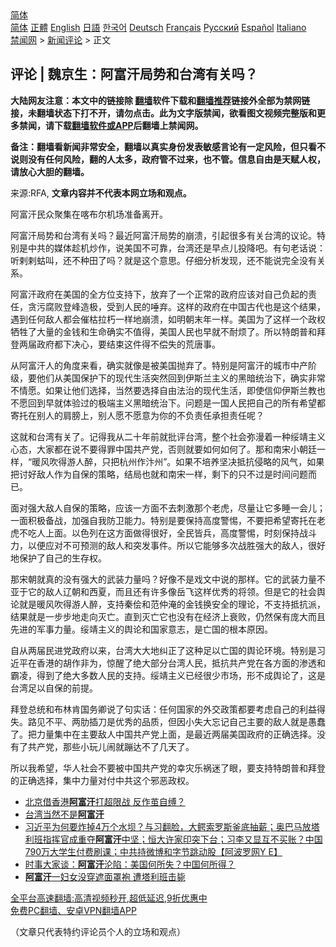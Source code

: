  <!-- 面包屑导航 --> <div class="breadcrumb"><!-- GTranslate: https://gtranslate.io/ -->  <div class="switcher notranslate">  <div class="selected">  <a href="#" onclick="return false;"> 简体</a>  </div>  <div class="option">  <a href="https://www.bannedbook.org" onclick="doGTranslate('zh-CN|zh-CN');jQuery('div.switcher div.selected a').html(jQuery(this).html());return false;" title="简体中文" class="nturl selected"> 简体</a>  <a href="https://www.bannedbook.org/zh-tw/" onclick="doGTranslate('zh-CN|zh-TW');jQuery('div.switcher div.selected a').html(jQuery(this).html());return false;" title="繁體中文" class="nturl"> 正體</a>  <a href="https://www.bannedbook.org/en/" onclick="doGTranslate('zh-CN|en');jQuery('div.switcher div.selected a').html(jQuery(this).html());return false;" title="English" class="nturl"> English</a>  <a href="https://www.bannedbook.org/ja/" onclick="doGTranslate('zh-CN|ja');jQuery('div.switcher div.selected a').html(jQuery(this).html());return false;" title="日本語" class="nturl"> 日語</a>  <a href="https://www.bannedbook.org/ko/" onclick="doGTranslate('zh-CN|ko');jQuery('div.switcher div.selected a').html(jQuery(this).html());return false;" title="한국어" class="nturl"> 한국어</a>  <a href="https://www.bannedbook.org/de/" onclick="doGTranslate('zh-CN|de');jQuery('div.switcher div.selected a').html(jQuery(this).html());return false;" title="Deutsch" class="nturl"> Deutsch</a>  <a href="https://www.bannedbook.org/fr/" onclick="doGTranslate('zh-CN|fr');jQuery('div.switcher div.selected a').html(jQuery(this).html());return false;" title="Français" class="nturl"> Français</a>  <a href="https://www.bannedbook.org/ru/" onclick="doGTranslate('zh-CN|ru');jQuery('div.switcher div.selected a').html(jQuery(this).html());return false;" title="Русский" class="nturl"> Русский</a>  <a href="https://www.bannedbook.org/es/" onclick="doGTranslate('zh-CN|es');jQuery('div.switcher div.selected a').html(jQuery(this).html());return false;" title="Español" class="nturl"> Español</a>  <a href="https://www.bannedbook.org/it/" onclick="doGTranslate('zh-CN|it');jQuery('div.switcher div.selected a').html(jQuery(this).html());return false;" title="Italiano" class="nturl"> Italiano</a>  </div>  </div>      <div class='breadcrumb-sub'><!-- Breadcrumb NavXT 6.3.0 --> <a href="https://www.bannedbook.org/" class="home">禁闻网</a> &gt; <a href="https://www.bannedbook.org/bnews/comments/" class="category">新闻评论</a> &gt; 正文</div></div><h2>评论 | 魏京生：阿富汗局势和台湾有关吗？</h2> <p class="notice"><b>大陆网友注意：本文中的链接除 <a href="https://github.com/bannedbook/fanqiang" >翻墙</a>软件下载和<a href="https://github.com/killgcd/justmysocks/blob/master/README.md">翻墙推荐</a>链接外全部为禁网链接，未翻墙状态下打不开，请勿点击。此为文字版禁闻，欲看图文视频完整版和更多禁闻，请下载<a href="https://github.com/bannedbook/fanqiang">翻墙软件或APP</a>后翻墙上禁闻网。</p><p>备注：翻墙看新闻非常安全，翻墙以真实身份发表敏感言论有一定风险，但只看不说则没有任何风险，翻的人太多，政府管不过来，也不管。信息自由是天赋人权，请放心大胆的翻墙。</b></p>  <div class="entry"> <p>来源:RFA, <strong>文章内容并不代表本网立场和观点。</strong></p> <p>&#38463;&#23500;&#27735;&#27665;&#20247;&#32858;&#38598;&#22312;&#21888;&#24067;&#23572;&#26426;&#22330;&#20934;&#22791;&#31163;&#24320;&#12290;             </p> <p>&#38463;&#23500;&#27735;&#23616;&#21183;&#21644;&#21488;&#28286;&#26377;&#20851;&#21527;&#65311;&#26368;&#36817;&#38463;&#23500;&#27735;&#23616;&#21183;&#30340;&#23849;&#28291;&#65292;&#24341;&#36215;&#24456;&#22810;&#26377;&#20851;&#21488;&#28286;&#30340;&#35758;&#35770;&#12290;&#29305;&#21035;&#26159;&#20013;&#20849;&#30340;&#23186;&#20307;&#36225;&#26426;&#28818;&#20316;&#65292;&#35828;&#32654;&#22269;&#19981;&#21487;&#38752;&#65292;&#21488;&#28286;&#36824;&#26159;&#26089;&#28857;&#20799;&#25237;&#38477;&#21543;&#12290;&#26377;&#21477;&#32769;&#35805;&#35828;&#65306;&#21548;&#21068;&#21068;&#34500;&#21483;&#65292;&#36824;&#19981;&#31181;&#30000;&#20102;&#21527;&#65311;&#23601;&#26159;&#36825;&#20010;&#24847;&#24605;&#12290;&#20180;&#32454;&#20998;&#26512;&#21457;&#29616;&#65292;&#36824;&#19981;&#33021;&#35828;&#23436;&#20840;&#27809;&#26377;&#20851;&#31995;&#12290;</p>  <p>&#38463;&#23500;&#27735;&#25919;&#24220;&#22312;&#32654;&#22269;&#30340;&#20840;&#26041;&#20301;&#25903;&#25345;&#19979;&#65292;&#25918;&#24323;&#20102;&#19968;&#20010;&#27491;&#24120;&#30340;&#25919;&#24220;&#24212;&#35813;&#23545;&#33258;&#24049;&#36127;&#36215;&#30340;&#36131;&#20219;&#65292;&#36138;&#27745;&#33104;&#36133;&#30331;&#23792;&#36896;&#26497;&#65292;&#21463;&#21040;&#20154;&#27665;&#30340;&#21822;&#24323;&#12290;&#36825;&#26679;&#30340;&#25919;&#24220;&#22312;&#20013;&#22269;&#21476;&#20195;&#20063;&#26159;&#36825;&#20010;&#32467;&#26524;&#65292;&#36935;&#21040;&#20219;&#20309;&#25932;&#20154;&#37117;&#20250;&#20652;&#26543;&#25289;&#26429;&#19968;&#26679;&#22320;&#23849;&#28291;&#65292;&#22914;&#26126;&#26397;&#26411;&#24180;&#19968;&#26679;&#12290;&#32654;&#22269;&#20026;&#20102;&#36825;&#26679;&#19968;&#20010;&#25919;&#26435;&#29306;&#29298;&#20102;&#22823;&#37327;&#30340;&#37329;&#38065;&#21644;&#29983;&#21629;&#30830;&#23454;&#19981;&#20540;&#24471;&#65292;&#32654;&#22269;&#20154;&#27665;&#20063;&#26089;&#23601;&#19981;&#32784;&#28902;&#20102;&#12290;&#25152;&#20197;&#29305;&#26391;&#26222;&#21644;&#25308;&#30331;&#20004;&#23626;&#25919;&#24220;&#37117;&#19979;&#20915;&#24515;&#65292;&#35201;&#32467;&#26463;&#36825;&#20214;&#24471;&#19981;&#20607;&#22833;&#30340;&#33618;&#21776;&#20107;&#12290;</p> <p>&#20174;&#38463;&#23500;&#27735;&#20154;&#30340;&#35282;&#24230;&#26469;&#30475;&#65292;&#30830;&#23454;&#23601;&#20687;&#26159;&#34987;&#32654;&#22269;&#25243;&#24323;&#20102;&#12290;&#29305;&#21035;&#26159;&#38463;&#23500;&#27735;&#30340;&#22478;&#24066;&#20013;&#20135;&#38454;&#32423;&#65292;&#35201;&#20182;&#20204;&#20174;&#32654;&#22269;&#20445;&#25252;&#19979;&#30340;&#29616;&#20195;&#29983;&#27963;&#31361;&#28982;&#22238;&#21040;&#20234;&#26031;&#20848;&#20027;&#20041;&#30340;&#40657;&#26263;&#32479;&#27835;&#19979;&#65292;&#30830;&#23454;&#38750;&#24120;&#19981;&#24773;&#24895;&#12290;&#22914;&#26524;&#35753;&#20182;&#20204;&#36873;&#25321;&#65292;&#24403;&#28982;&#35201;&#36873;&#25321;&#33258;&#30001;&#27861;&#27835;&#30340;&#29616;&#20195;&#29983;&#27963;&#65292;&#21363;&#20351;&#20449;&#20208;&#20234;&#26031;&#20848;&#25945;&#20063;&#19981;&#24895;&#22238;&#21040;&#26089;&#23601;&#20307;&#39564;&#36807;&#30340;&#26497;&#31471;&#20027;&#20041;&#40657;&#26263;&#32479;&#27835;&#19979;&#12290;&#38382;&#39064;&#26159;&#19968;&#22269;&#20154;&#27665;&#25226;&#33258;&#24049;&#30340;&#25152;&#26377;&#24076;&#26395;&#37117;&#23492;&#25176;&#22312;&#21035;&#20154;&#30340;&#32937;&#33152;&#19978;&#65292;&#21035;&#20154;&#24895;&#19981;&#24895;&#24847;&#20026;&#20320;&#30340;&#19981;&#36127;&#36131;&#20219;&#25215;&#25285;&#36131;&#20219;&#21602;&#65311;</p> <p>&#36825;&#23601;&#21644;&#21488;&#28286;&#26377;&#20851;&#20102;&#12290;&#35760;&#24471;&#25105;&#20174;&#20108;&#21313;&#24180;&#21069;&#23601;&#25209;&#35780;&#21488;&#28286;&#65292;&#25972;&#20010;&#31038;&#20250;&#24357;&#28459;&#30528;&#19968;&#31181;&#32485;&#38742;&#20027;&#20041;&#24515;&#24577;&#65292;&#22823;&#23478;&#37117;&#22312;&#35828;&#19981;&#35201;&#24471;&#32618;&#20013;&#22269;&#20849;&#20135;&#20826;&#65292;&#21542;&#21017;&#23601;&#35201;&#22914;&#20309;&#22914;&#20309;&#20102;&#12290;&#37027;&#21644;&#21335;&#23435;&#23567;&#26397;&#24311;&#19968;&#26679;&#65292;&#8220;&#26262;&#39118;&#21561;&#24471;&#28216;&#20154;&#37257;&#65292;&#21482;&#25226;&#26477;&#24030;&#20316;&#27764;&#24030;&#8221;&#12290;&#22914;&#26524;&#19981;&#22521;&#20859;&#22362;&#20915;&#25269;&#25239;&#20405;&#30053;&#30340;&#39118;&#27668;&#65292;&#22914;&#26524;&#25226;&#35752;&#22909;&#25932;&#20154;&#20316;&#20026;&#33258;&#20445;&#30340;&#31574;&#30053;&#65292;&#32467;&#23616;&#20063;&#23601;&#21644;&#21335;&#23435;&#19968;&#26679;&#65292;&#21097;&#19979;&#30340;&#21482;&#19981;&#36807;&#26159;&#26102;&#38388;&#38382;&#39064;&#32780;&#24050;&#12290;</p>  <p>&#38754;&#23545;&#24378;&#22823;&#25932;&#20154;&#33258;&#20445;&#30340;&#31574;&#30053;&#65292;&#24212;&#35813;&#19968;&#26041;&#38754;&#19981;&#21435;&#21050;&#28608;&#37027;&#20010;&#32769;&#34382;&#65292;&#23613;&#37327;&#35753;&#23427;&#22810;&#30561;&#19968;&#20250;&#20799;&#65307;&#19968;&#38754;&#31215;&#26497;&#22791;&#25112;&#65292;&#21152;&#24378;&#33258;&#25105;&#38450;&#21355;&#33021;&#21147;&#12290;&#29305;&#21035;&#26159;&#35201;&#20445;&#25345;&#39640;&#24230;&#35686;&#24789;&#65292;&#19981;&#35201;&#25226;&#24076;&#26395;&#23492;&#25176;&#22312;&#32769;&#34382;&#19981;&#21507;&#20154;&#19978;&#38754;&#12290;&#20197;&#33394;&#21015;&#22312;&#36825;&#26041;&#38754;&#20570;&#24471;&#24456;&#22909;&#65292;&#20840;&#27665;&#30342;&#20853;&#65292;&#39640;&#24230;&#35686;&#24789;&#65292;&#26102;&#21051;&#20445;&#25345;&#25112;&#26007;&#21147;&#65292;&#20197;&#20415;&#24212;&#23545;&#19981;&#21487;&#39044;&#27979;&#30340;&#25932;&#20154;&#21644;&#31361;&#21457;&#20107;&#20214;&#12290;&#25152;&#20197;&#23427;&#33021;&#22815;&#22810;&#27425;&#25112;&#32988;&#24378;&#22823;&#30340;&#25932;&#20154;&#65292;&#24456;&#22909;&#22320;&#20445;&#25252;&#20102;&#33258;&#24049;&#30340;&#29983;&#23384;&#26435;&#12290;</p> <p>&#37027;&#23435;&#26397;&#23601;&#30495;&#30340;&#27809;&#26377;&#24378;&#22823;&#30340;&#27494;&#35013;&#21147;&#37327;&#21527;&#65311;&#22909;&#20687;&#19981;&#26159;&#25103;&#25991;&#20013;&#35828;&#30340;&#37027;&#26679;&#12290;&#23427;&#30340;&#27494;&#35013;&#21147;&#37327;&#19981;&#20122;&#20110;&#23427;&#30340;&#25932;&#20154;&#36797;&#26397;&#21644;&#35199;&#22799;&#65292;&#32780;&#19988;&#36824;&#26377;&#35768;&#22810;&#20687;&#23731;&#39134;&#36825;&#26679;&#20248;&#31168;&#30340;&#23558;&#39046;&#12290;&#20294;&#26159;&#23427;&#30340;&#31038;&#20250;&#33286;&#35770;&#23601;&#26159;&#26262;&#39118;&#21561;&#24471;&#28216;&#20154;&#37257;&#65292;&#25903;&#25345;&#31206;&#20393;&#21644;&#33539;&#20210;&#28153;&#30340;&#37329;&#38065;&#25442;&#23433;&#20840;&#30340;&#29702;&#35770;&#65292;&#19981;&#25903;&#25345;&#25269;&#25239;&#27966;&#65292;&#32467;&#26524;&#23601;&#26159;&#19968;&#27493;&#27493;&#22320;&#36208;&#21521;&#28781;&#20129;&#12290;&#30452;&#21040;&#28781;&#20129;&#23427;&#20063;&#27809;&#26377;&#22312;&#32463;&#27982;&#19978;&#34928;&#36133;&#65292;&#20173;&#28982;&#20445;&#26377;&#24222;&#22823;&#32780;&#19988;&#20808;&#36827;&#30340;&#20891;&#20107;&#21147;&#37327;&#12290;&#32485;&#38742;&#20027;&#20041;&#30340;&#33286;&#35770;&#21644;&#22269;&#23478;&#24847;&#24535;&#65292;&#26159;&#20129;&#22269;&#30340;&#26681;&#26412;&#21407;&#22240;&#12290;</p> <p>&#33258;&#20174;&#20004;&#23626;&#27665;&#36827;&#20826;&#25919;&#24220;&#20197;&#26469;&#65292;&#21488;&#28286;&#22823;&#22823;&#22320;&#32416;&#27491;&#20102;&#36825;&#31181;&#36275;&#20197;&#20129;&#22269;&#30340;&#33286;&#35770;&#29615;&#22659;&#12290;&#29305;&#21035;&#26159;&#20064;&#36817;&#24179;&#22312;&#39321;&#28207;&#30340;&#32993;&#20316;&#38750;&#20026;&#65292;&#24778;&#37266;&#20102;&#32477;&#22823;&#37096;&#20998;&#21488;&#28286;&#20154;&#27665;&#65292;&#25269;&#25239;&#20849;&#20135;&#20826;&#22312;&#21508;&#26041;&#38754;&#30340;&#28183;&#36879;&#21644;&#38712;&#20940;&#65292;&#24471;&#21040;&#20102;&#32477;&#22823;&#22810;&#25968;&#20154;&#27665;&#30340;&#25903;&#25345;&#12290;&#32485;&#38742;&#20027;&#20041;&#24050;&#32463;&#24456;&#23569;&#24066;&#22330;&#65292;&#24418;&#19981;&#25104;&#33286;&#35770;&#20102;&#65292;&#36825;&#26159;&#21488;&#28286;&#36275;&#20197;&#33258;&#20445;&#30340;&#21069;&#25552;&#12290;</p>  <p>&#25308;&#30331;&#24635;&#32479;&#21644;&#24067;&#26519;&#32943;&#22269;&#21153;&#21375;&#35828;&#20102;&#21477;&#23454;&#35805;&#65306;&#20219;&#20309;&#22269;&#23478;&#30340;&#22806;&#20132;&#25919;&#31574;&#37117;&#35201;&#32771;&#34385;&#33258;&#24049;&#30340;&#21033;&#30410;&#24471;&#22833;&#12290;&#36335;&#35265;&#19981;&#24179;&#12289;&#20004;&#32907;&#25554;&#20992;&#26159;&#20248;&#31168;&#30340;&#21697;&#36136;&#65292;&#20294;&#22240;&#23567;&#22833;&#22823;&#24536;&#35760;&#33258;&#24049;&#20027;&#35201;&#30340;&#25932;&#20154;&#23601;&#26159;&#24858;&#34850;&#20102;&#12290;&#25226;&#21147;&#37327;&#38598;&#20013;&#22312;&#20027;&#35201;&#25932;&#20154;&#20013;&#22269;&#20849;&#20135;&#20826;&#19978;&#38754;&#65292;&#26159;&#26368;&#36817;&#20004;&#23626;&#32654;&#22269;&#25919;&#24220;&#30340;&#27491;&#30830;&#36873;&#25321;&#12290;&#27809;&#26377;&#20102;&#20849;&#20135;&#20826;&#65292;&#37027;&#20123;&#23567;&#29609;&#20799;&#38393;&#23601;&#36454;&#36798;&#19981;&#20102;&#20960;&#22825;&#20102;&#12290;</p> <p>&#25152;&#20197;&#25105;&#24076;&#26395;&#65292;&#21326;&#20154;&#31038;&#20250;&#19981;&#35201;&#34987;&#20013;&#22269;&#20849;&#20135;&#20826;&#30340;&#24184;&#28798;&#20048;&#31096;&#36855;&#20102;&#30524;&#65292;&#35201;&#25903;&#25345;&#29305;&#26391;&#26222;&#21644;&#25308;&#30331;&#30340;&#27491;&#30830;&#36873;&#25321;&#65292;&#38598;&#20013;&#21147;&#37327;&#23545;&#20184;&#20013;&#20849;&#36825;&#20010;&#37034;&#24694;&#25919;&#26435;&#12290;</p> <ul class='op-related-articles' title='相关阅读'> <li><a href='https://www.bannedbook.org/bnews/comments/20210818/1608678.html' target='_blank'>北京借香港<b>阿富汗</b>打超限战 反作茧自缚？</a></li> <li><a href='https://www.bannedbook.org/bnews/ssgc/20210818/1608663.html' target='_blank'>台湾当然不是<b>阿富汗</b></a></li> <li><a href='https://www.bannedbook.org/bnews/bannedvideo/20210818/1608662.html' target='_blank'>习近平为何要炸掉4万个水坝？与习翻脸，大鳄索罗斯釜底抽薪；奥巴马放塔利班指挥官成重夺<b>阿富汗</b>中坚；恒大许家印突下台；习李又显互不买账？中国790万大学生付费刷课；中共持微博和字节跳动股【阿波罗网Y E】</a></li> <li><a href='https://www.bannedbook.org/bnews/comments/20210818/1608661.html' target='_blank'>时事大家谈：<b>阿富汗</b>沦陷：美国何所失？中国何所得？</a></li> <li><a href='https://www.bannedbook.org/bnews/baitai/20210818/1608646.html' target='_blank'><b>阿富汗</b>一妇女没穿遮面罩袍 遭塔利班击毙</a></li> </ul> <p class="texttj"> <a href="https://github.com/bannedbook/fanqiang/wiki/V2ray%E6%9C%BA%E5%9C%BA" target="_blank">全平台高速翻墙:高清视频秒开,超低延迟,9折优惠中</a><br/> <a href="https://github.com/bannedbook/fanqiang/wiki/%E7%A6%81%E9%97%BB%E7%BD%91%E5%AE%89%E5%8D%93%E7%BF%BB%E5%A2%99%E6%96%B0%E9%97%BBAPP" target="_blank">免费PC翻墙、安卓VPN翻墙APP</a></p> <p>&#65288;&#25991;&#31456;&#21482;&#20195;&#34920;&#29305;&#32422;&#35780;&#35770;&#21592;&#20010;&#20154;&#30340;&#31435;&#22330;&#21644;&#35266;&#28857;&#65289;</p><a name='sharetosocial'></a>  <div style="margin-bottom:5px;padding-bottom:5px;clear:both"> <div id="archive-pix-1" class="banner-ads"> <!-- AuctionX Display platform tag START --> <div id="26318x728x90x621x_ADSLOT2" clicktrack="%%CLICK_URL_ESC%%"></div> <!-- AuctionX Display platform tag END --> </div> <div id="archive-pix-2" class="banner-ads"> <!-- AuctionX Display platform tag START --> <div id="26315x300x250x621x_ADSLOT2" clicktrack="%%CLICK_URL_ESC%%"></div> <!-- AuctionX Display platform tag END --> </div> </div>  <div id="archive-pix-1" class="banner-ads"> <!-- AuctionX Display platform tag START --> <div id="26318x728x90x621x_ADSLOT3" clicktrack="%%CLICK_URL_ESC%%"></div> <!-- AuctionX Display platform tag END --> </div> </div><!--END ENTRY--> 